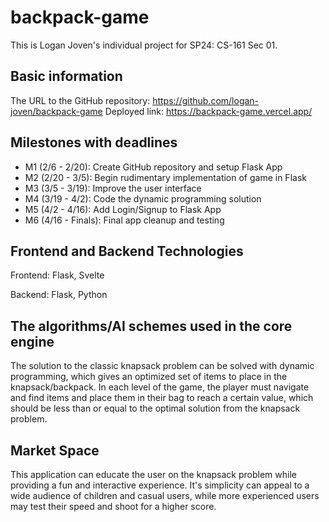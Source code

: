 # backpack-game
This is Logan Joven's individual project for SP24: CS-161 Sec 01.
## Basic information
The URL to the GitHub repository: https://github.com/logan-joven/backpack-game
Deployed link: https://backpack-game.vercel.app/
## Milestones  with deadlines
* M1 (2/6 - 2/20): Create GitHub repository and setup Flask App
* M2 (2/20 - 3/5): Begin rudimentary implementation of game in Flask
* M3 (3/5 - 3/19): Improve the user interface
* M4 (3/19 - 4/2): Code the dynamic programming solution
* M5 (4/2 - 4/16): Add Login/Signup to Flask App
* M6 (4/16 - Finals): Final app cleanup and testing
## Frontend and Backend Technologies
Frontend: Flask, Svelte

Backend: Flask, Python
## The algorithms/AI schemes used in the core engine
The solution to the classic knapsack problem can be solved with dynamic programming, which gives an optimized set of items to place in the knapsack/backpack. In each level of the game, the player must navigate and find items and place them in their bag to reach a certain value, which should be less than or equal to the optimal solution from the knapsack problem.
## Market Space
This application can educate the user on the knapsack problem while providing a fun and interactive experience. It's simplicity can appeal to a wide audience of children and casual users, while more experienced users may test their speed and shoot for a higher score.
